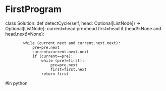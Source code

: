 # FirstProgram

class Solution:
    def detectCycle(self, head: Optional[ListNode]) -> Optional[ListNode]:
        current=head
        pre=head
        first=head
        if (head!=None and head.next!=None):
            
            while (current.next and current.next.next):
                pre=pre.next
                current=current.next.next
                if (current==pre):
                    while (pre!=first):
                        pre=pre.next
                        first=first.next
                    return first
            
        
#in python
